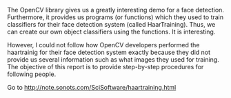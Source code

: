 The OpenCV library gives us a greatly interesting demo for a face detection. Furthermore, it provides us programs (or functions) which they used to train classifiers for their face detection system (called HaarTraining). Thus, we can create our own object classifiers using the functions. It is interesting.

However, I could not follow how OpenCV developers performed the haartrainig for their face detection system exactly because they did not provide us several information such as what images they used for training. The objective of this report is to provide step-by-step procedures for following people.

Go to http://note.sonots.com/SciSoftware/haartraining.html